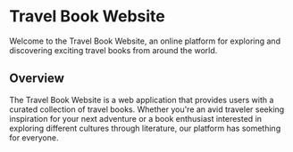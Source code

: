 # Travel Book Website

Welcome to the Travel Book Website, an online platform for exploring and discovering exciting travel books from around the world.

## Overview

The Travel Book Website is a web application that provides users with a curated collection of travel books. Whether you're an avid traveler seeking inspiration for your next adventure or a book enthusiast interested in exploring different cultures through literature, our platform has something for everyone.
